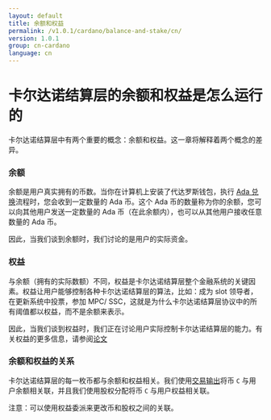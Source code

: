 ```yaml
---
layout: default
title: 余额和权益
permalink: /v1.0.1/cardano/balance-and-stake/cn/
version: 1.0.1
group: cn-cardano
language: cn
---
```

<!-- Reviewed at e070e675764738b5190b2f93424de403f1937216 -->

# 卡尔达诺结算层的余额和权益是怎么运行的

卡尔达诺结算层中有两个重要的概念：余额和权益。这一章将解释着两个概念的差异。

### 余额

余额是用户真实拥有的币数。当你在计算机上安装了代达罗斯钱包，执行 [Ada 兑换](/timeline/bootstrap/)流程时，您会收到一定数量的 Ada 币。这个 Ada 币的数量称为你的余额，您可以向其他用户发送一定数量的 Ada 币（在此余额内），也可以从其他用户接收任意数量的 Ada 币。

因此，当我们谈到余额时，我们讨论的是用户的实际资金。


### 权益

与余额（拥有的实际数额）不同，权益是卡尔达诺结算层整个金融系统的关键因素。权益让用户能够控制各种卡尔达诺结算层的算法，比如：成为 slot 领导者，在更新系统中投票，参加 MPC/ SSC，这就是为什么卡尔达诺结算层协议中的所有阈值都以权益，而不是余额来表示。

因此，当我们谈到权益时，我们正在讨论用户实际控制卡尔达诺结算层的能力。有关权益的更多信息，请参阅[论文](/glossary/#论文)


### 余额和权益的关系

卡尔达诺结算层的每一枚币都与余额和权益相关。我们使用[交易输出](/cardano/transactions/#design)将币 `C` 与用户余额相关联，并且我们使用股权分配将币 `C` 与用户权益相关联。

注意：可以使用权益委派来更改币和股权之间的关联。
